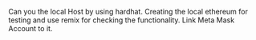 Can you the local Host by using hardhat.
Creating the local ethereum for testing and use remix for checking the functionality.
Link Meta Mask Account to it.
